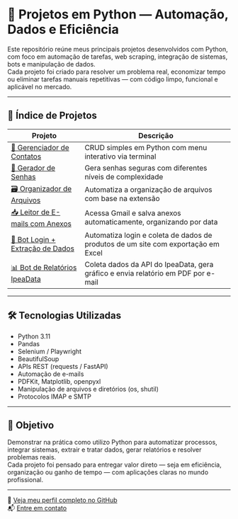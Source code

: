 # 🚀 Projetos em Python — Automação, Dados e Eficiência

Este repositório reúne meus principais projetos desenvolvidos com Python, com foco em automação de tarefas, web scraping, integração de sistemas, bots e manipulação de dados.  
Cada projeto foi criado para resolver um problema real, economizar tempo ou eliminar tarefas manuais repetitivas — com código limpo, funcional e aplicável no mercado.

---

## 📂 Índice de Projetos

| Projeto | Descrição |
|--------|------------|
| [📇 Gerenciador de Contatos](./gerenciador-contatos) | CRUD simples em Python com menu interativo via terminal |
| [🔐 Gerador de Senhas](./gerador-senhas) | Gera senhas seguras com diferentes níveis de complexidade |
| [🗃️ Organizador de Arquivos](./organizador-arquivos) | Automatiza a organização de arquivos com base na extensão |
| [📥 Leitor de E-mails com Anexos](./leitor-emails-anexos) | Acessa Gmail e salva anexos automaticamente, organizando por data |
| [🛒 Bot Login + Extração de Dados](./bot-login-extracao) | Automatiza login e coleta de dados de produtos de um site com exportação em Excel |
| [📊 Bot de Relatórios IpeaData](./bot-relatorios-ipeadata) | Coleta dados da API do IpeaData, gera gráfico e envia relatório em PDF por e-mail |

---

## 🛠️ Tecnologias Utilizadas

- Python 3.11
- Pandas
- Selenium / Playwright
- BeautifulSoup
- APIs REST (requests / FastAPI)
- Automação de e-mails
- PDFKit, Matplotlib, openpyxl
- Manipulação de arquivos e diretórios (os, shutil)
- Protocolos IMAP e SMTP

---

## 🎯 Objetivo

Demonstrar na prática como utilizo Python para automatizar processos, integrar sistemas, extrair e tratar dados, gerar relatórios e resolver problemas reais.  
Cada projeto foi pensado para entregar valor direto — seja em eficiência, organização ou ganho de tempo — com aplicações claras no mundo profissional.

---

🔗 [Veja meu perfil completo no GitHub](https://github.com/TowersDevs)  
📬 [Entre em contato](mailto:felipearaujo178@outlook.com)
